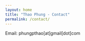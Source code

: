 ```yaml
---
layout: home
title: "Thao Phung - Contact"
permalink: /contact/
---
```


Email: phungpthao[at]gmail[dot]com
